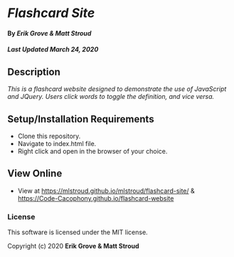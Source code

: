 # _Flashcard Site_

#### By _**Erik Grove & Matt Stroud**_
##### _Last Updated March 24, 2020_

## Description

_This is a flashcard website designed to demonstrate the use of JavaScript and JQuery._
_Users click words to toggle the definition, and vice versa._

## Setup/Installation Requirements

* Clone this repository.
* Navigate to index.html file.
* Right click and open in the browser of your choice.

## View Online

* View at https://mlstroud.github.io/mlstroud/flashcard-site/ & https://Code-Cacophony.github.io/flashcard-website

### License

This software is licensed under the MIT license.

Copyright (c) 2020 **Erik Grove & Matt Stroud**